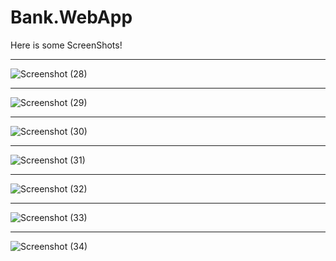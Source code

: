 # Bank.WebApp

Here is some ScreenShots!
<hr/>

![Screenshot (28)](https://github.com/alhad-balak/Bank.WebApp/assets/84512702/ebb4a528-b855-4f4f-86ee-321c64e1919d)

<hr/>

![Screenshot (29)](https://github.com/alhad-balak/Bank.WebApp/assets/84512702/dc01bd2a-9f5b-491d-8e3c-c8b9f0786d6c)

<hr/>

![Screenshot (30)](https://github.com/alhad-balak/Bank.WebApp/assets/84512702/b6f39f2b-0b70-4039-aaea-4a6d6c6714f5)

<hr/>

![Screenshot (31)](https://github.com/alhad-balak/Bank.WebApp/assets/84512702/abaf337a-7b8e-4f29-aff7-5a7e8fa9c17c)

<hr/>

![Screenshot (32)](https://github.com/alhad-balak/Bank.WebApp/assets/84512702/d18a63d9-166f-4bbd-b1f1-010057fd800d)

<hr/>

![Screenshot (33)](https://github.com/alhad-balak/Bank.WebApp/assets/84512702/cdc4d4a6-aabc-4822-88bb-9ea946bfe124)

<hr/>

![Screenshot (34)](https://github.com/alhad-balak/Bank.WebApp/assets/84512702/7dd21f9f-a7b2-4611-9567-47b1eb37e7b2)

